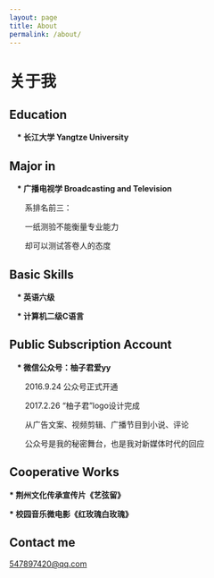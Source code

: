 ```yaml
---
layout: page
title: About
permalink: /about/
---
```

                     

<h1>关于我</h1>

## Education

　<b>* 长江大学 Yangtze University</b>

## Major in

　<b>* 广播电视学 Broadcasting and Television</b>

　　系排名前三：

　　一纸测验不能衡量专业能力

　　却可以测试答卷人的态度

## Basic Skills

　<b>*  英语六级</b>

　<b>* 计算机二级C语言 </b>
    

## Public Subscription Account

　<b>* 微信公众号：柚子君爱yy</b>
 
　　2016.9.24 公众号正式开通
    

　　2017.2.26 “柚子君”logo设计完成

　　从广告文案、视频剪辑、广播节目到小说、评论

　　公众号是我的秘密舞台，也是我对新媒体时代的回应
## Cooperative Works


<b>* 荆州文化传承宣传片《艺弦留》</b>


<b>* 校园音乐微电影《红玫瑰白玫瑰》</b>




## Contact me

[547897420@qq.com](mailto:547897420@qq.com)